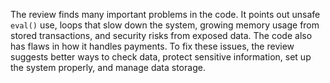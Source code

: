 The review finds many important problems in the code. It points out unsafe `eval()` use, loops that slow down the system, growing memory usage from stored transactions, and security risks from exposed data. The code also has flaws in how it handles payments. To fix these issues, the review suggests better ways to check data, protect sensitive information, set up the system properly, and manage data storage. 